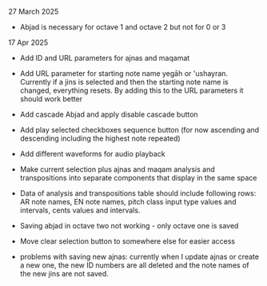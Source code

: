 27 March 2025
- Abjad is necessary for octave 1 and octave 2 but not for 0 or 3

17 Apr 2025
- Add ID and URL parameters for ajnas and maqamat
- Add URL parameter for starting note name yegāh or 'ushayran. Currently if a jins is selected and then the starting note name is changed, everything resets. By adding this to the URL parameters it should work better
- Add cascade Abjad and apply disable cascade button
- Add play selected checkboxes sequence button (for now ascending and descending including the highest note repeated)
- Add different waveforms for audio playback 
- Make current selection plus ajnas and maqam analysis and transpositions into separate components that display in the same space
- Data of analysis and transpositions table should include following rows: AR note names, EN note names, pitch class input type values and intervals, cents values and intervals.
- Saving abjad in octave two not working - only octave one is saved
- Move clear selection button to somewhere else for easier access

 - problems with saving new ajnas: currently when I update ajnas or create a new one, the new ID numbers are all deleted and the note names of the new jins are not saved. 